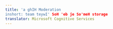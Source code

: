 ```yaml
---
title: 'a ghIH Moderation
inshort: team teywI' SoH 'eb je So'meH storage
translator: Microsoft Cognitive Services
---
```





